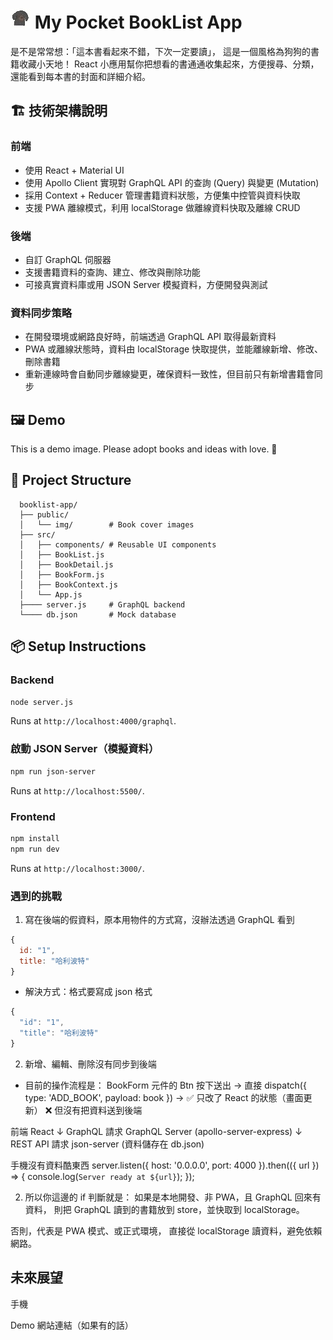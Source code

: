 # ![dog](/public/icon.jpg) My Pocket BookList App

是不是常常想：「這本書看起來不錯，下次一定要讀」，
這是一個風格為狗狗的書籍收藏小天地！
React 小應用幫你把想看的書通通收集起來，方便搜尋、分類，還能看到每本書的封面和詳細介紹。

## 🏗️ 技術架構說明

### 前端

- 使用 React + Material UI
- 使用 Apollo Client 實現對 GraphQL API 的查詢 (Query) 與變更 (Mutation)
- 採用 Context + Reducer 管理書籍資料狀態，方便集中控管與資料快取
- 支援 PWA 離線模式，利用 localStorage 做離線資料快取及離線 CRUD

### 後端

- 自訂 GraphQL 伺服器
- 支援書籍資料的查詢、建立、修改與刪除功能
- 可接真實資料庫或用 JSON Server 模擬資料，方便開發與測試

### 資料同步策略

- 在開發環境或網路良好時，前端透過 GraphQL API 取得最新資料
- PWA 或離線狀態時，資料由 localStorage 快取提供，並能離線新增、修改、刪除書籍
- 重新連線時會自動同步離線變更，確保資料一致性，但目前只有新增書籍會同步

## 🖼️ Demo

 This is a demo image. Please adopt books and ideas with love. 💛

## 📁 Project Structure

```text
  booklist-app/
  ├── public/
  │   └── img/        # Book cover images
  ├── src/
  │   ├── components/ # Reusable UI components
  │   ├── BookList.js
  │   ├── BookDetail.js
  │   ├── BookForm.js
  │   ├── BookContext.js
  │   └── App.js
  ├──── server.js     # GraphQL backend
  └──── db.json       # Mock database
```

## 📦 Setup Instructions

### Backend

   ```bash
   node server.js
   ```

  Runs at `http://localhost:4000/graphql`.
  
### 啟動 JSON Server（模擬資料）

  ```bash
  npm run json-server
  ```

  Runs at `http://localhost:5500/`.

### Frontend

  ```bash
  npm install
  npm run dev
  ```

Runs at `http://localhost:3000/`.

### 遇到的挑戰

1. 寫在後端的假資料，原本用物件的方式寫，沒辦法透過 GraphQL 看到

```javascript
{
  id: "1",
  title: "哈利波特"
}
```

- 解決方式：格式要寫成 json 格式

```javascript
{
  "id": "1",
  "title": "哈利波特"
}
```

2. 新增、編輯、刪除沒有同步到後端

- 目前的操作流程是：
BookForm 元件的 Btn 按下送出 →
直接 dispatch({ type: 'ADD_BOOK', payload: book }) →
✅ 只改了 React 的狀態（畫面更新）
❌ 但沒有把資料送到後端

前端 React
  ↓ GraphQL 請求
GraphQL Server (apollo-server-express)
  ↓ REST API 請求
json-server (資料儲存在 db.json)

手機沒有資料酷東西
server.listen({ host: '0.0.0.0', port: 4000 }).then(({ url }) => {
  console.log(`Server ready at ${url}`);
});

2. 所以你這邊的 if 判斷就是：
如果是本地開發、非 PWA，且 GraphQL 回來有資料，
則把 GraphQL 讀到的書籍放到 store，並快取到 localStorage。

否則，代表是 PWA 模式、或正式環境，
直接從 localStorage 讀資料，避免依賴網路。

## 未來展望

手機

Demo 網站連結（如果有的話）
